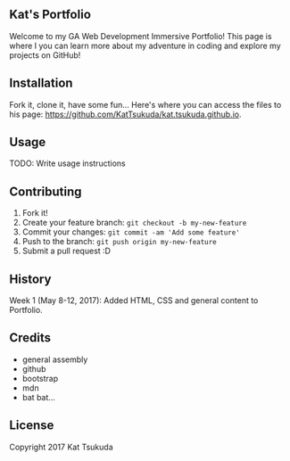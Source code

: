 ## Kat's Portfolio
Welcome to my GA Web Development Immersive Portfolio! This page is where I you can learn more about my adventure in coding and explore my projects on GitHub!
## Installation
Fork it, clone it, have some fun... Here's where you can access the files to his page: https://github.com/KatTsukuda/kat.tsukuda.github.io.
## Usage
TODO: Write usage instructions
## Contributing
1. Fork it!
2. Create your feature branch: `git checkout -b my-new-feature`
3. Commit your changes: `git commit -am 'Add some feature'`
4. Push to the branch: `git push origin my-new-feature`
5. Submit a pull request :D
## History
Week 1 (May 8-12, 2017): Added HTML, CSS and general content to Portfolio.
## Credits
- general assembly
- github
- bootstrap
- mdn
- bat bat...
## License
Copyright 2017 Kat Tsukuda 
